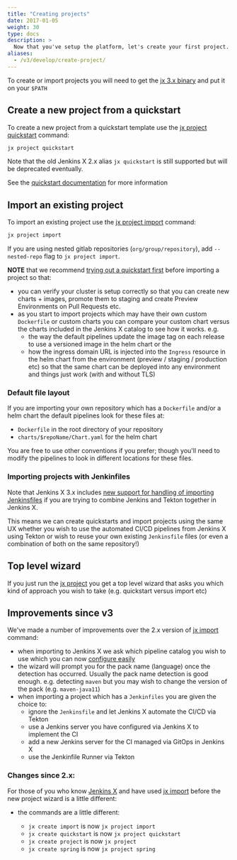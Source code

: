 ```yaml
---
title: "Creating projects"
date: 2017-01-05
weight: 30
type: docs
description: >
  Now that you've setup the platform, let's create your first project.
aliases:
  - /v3/develop/create-project/
---
```


To create or import projects you will need to get the [jx 3.x binary](/v3/guides/jx3/) and put it on your `$PATH`

## Create a new project from a quickstart

To create a new project from a quickstart template use the [jx project quickstart](/v3/develop/reference/jx/project/quickstart) command:

```bash
jx project quickstart
```

Note that the old Jenkins X 2.x alias `jx quickstart` is still supported but will be deprecated eventually.

See the [quickstart documentation](/docs/create-project/creating/) for more information

## Import an existing project

To import an existing project use the [jx project import](/v3/develop/reference/jx/project/import) command:

```bash
jx project import
```

If you are using nested gitlab repositories (`org/group/repository`), add `--nested-repo` flag to `jx project import`.

**NOTE** that we recommend [trying out a quickstart first](/v3/develop/create-project/#create-a-new-project-from-a-quickstart) before importing a project so that:

- you can verify your cluster is setup correctly so that you can create new charts + images, promote them to staging and create Preview Environments on Pull Requests etc.
- as you start to import projects which may have their own custom `Dockerfile` or custom charts you can compare your custom chart versus the charts included in the Jenkins X catalog to see how it works. e.g.
  - the way the default pipelines update the image tag on each release to use a versioned image in the helm chart or the
  - how the ingress domain URL is injected into the `Ingress` resource in the helm chart from the environment (preview / staging / production etc) so that the same chart can be deployed into any environment and things just work (with and without TLS)

### Default file layout

If you are importing your own repository which has a `Dockerfile` and/or a helm chart the default pipelines look for these files at:

- `Dockerfile` in the root directory of your repository
- `charts/$repoName/Chart.yaml` for the helm chart

You are free to use other conventions if you prefer; though you'll need to modify the pipelines to look in different locations for these files.

### Importing projects with Jenkinfiles

Note that Jenkins X 3.x includes [new support for handling of importing Jenkinsfiles](jenkinsfile) if you are trying to combine Jenkins and Tekton together in Jenkins X.

This means we can create quickstarts and import projects using the same UX whether you wish to use the automated CI/CD pipelines from Jenkins X using Tekton or wish to reuse your own existing `Jenkinsfile` files (or even a combination of both on the same repository!)

## Top level wizard

If you just run the [jx project](/v3/develop/reference/jx/project) you get a top level wizard that asks you which kind of approach you wish to take (e.g. quickstart versus import etc)

## Improvements since v3

We've made a number of improvements over the 2.x version of [jx import](https://jenkins-x.io/commands/jx_import/) command:

- when importing to Jenkins X we ask which pipeline catalog you wish to use which you can now [configure easily](/v3/about/extending/#pipeline-catalog)
- the wizard will prompt you for the pack name (language) once the detection has occurred. Usually the pack name detection is good enough. e.g. detecting `maven` but you may wish to change the version of the pack (e.g. `maven-java11`)
- when importing a project which has a `Jenkinfiles` you are given the choice to:
  - ignore the `Jenkinsfile` and let Jenkins X automate the CI/CD via Tekton
  - use a Jenkins server you have configured via Jenkins X to implement the CI
  - add a new Jenkins server for the CI managed via GitOps in Jenkins X
  - use the Jenkinfile Runner via Tekton

### Changes since 2.x:

For those of you who know [Jenkins X](https://jenkins-x.io/) and have used [jx import](https://jenkins-x.io/commands/jx_import/) before the new project wizard is a little different:

- the commands are a little different:

  - `jx create import` is now `jx project import`
  - `jx create quickstart` is now `jx project quickstart`
  - `jx create project` is now `jx project`
  - `jx create spring` is now `jx project spring`
